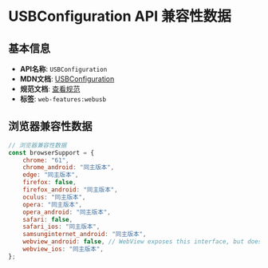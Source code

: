 # USBConfiguration API 兼容性数据

## 基本信息

- **API名称**: `USBConfiguration`
- **MDN文档**: [USBConfiguration](https://developer.mozilla.org/docs/Web/API/USBConfiguration)
- **规范文档**: [查看规范](https://wicg.github.io/webusb/#usbconfiguration-interface)
- **标签**: `web-features:webusb`

## 浏览器兼容性数据

```javascript
// 浏览器兼容性数据
const browserSupport = {
    chrome: "61",
    chrome_android: "同主版本",
    edge: "同主版本",
    firefox: false,
    firefox_android: "同主版本",
    oculus: "同主版本",
    opera: "同主版本",
    opera_android: "同主版本",
    safari: false,
    safari_ios: "同主版本",
    samsunginternet_android: "同主版本",
    webview_android: false, // WebView exposes this interface, but does not support WebUSB. See [bug 41441927](https://crbug.com/41...,
    webview_ios: "同主版本",
};

```

